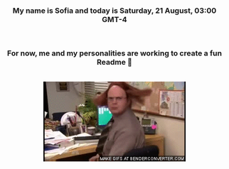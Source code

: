 


<div align="center">
<h3 >My name is Sofia and today is Saturday, 21 August, 03:00 GMT-4</h3><br>
<h3 >For now, me and my personalities are working to create a fun Readme 👋
</h3><br>
<img src='img/dwight.gif' alt='working...'/>
</div>
